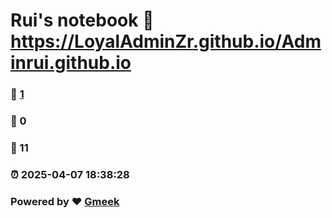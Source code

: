 # Rui's notebook :link: https://LoyalAdminZr.github.io/Adminrui.github.io 
### :page_facing_up: [1](https://LoyalAdminZr.github.io/Adminrui.github.io/tag.html) 
### :speech_balloon: 0 
### :hibiscus: 11 
### :alarm_clock: 2025-04-07 18:38:28 
### Powered by :heart: [Gmeek](https://github.com/Meekdai/Gmeek)
